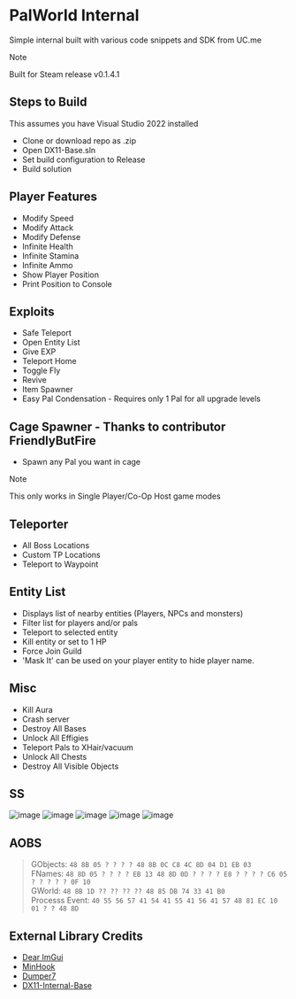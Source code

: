 # PalWorld Internal

Simple internal built with various code snippets and SDK from UC.me

> [!Note]
> Built for Steam release v0.1.4.1

## Steps to Build

This assumes you have Visual Studio 2022 installed

- Clone or download repo as .zip
- Open DX11-Base.sln
- Set build configuration to Release
- Build solution
  
## Player Features

- Modify Speed
- Modify Attack
- Modify Defense
- Infinite Health
- Infinite Stamina
- Infinite Ammo
- Show Player Position
- Print Position to Console

## Exploits

- Safe Teleport
- Open Entity List
- Give EXP
- Teleport Home
- Toggle Fly
- Revive
- Item Spawner
- Easy Pal Condensation - Requires only 1 Pal for all upgrade levels

## Cage Spawner - Thanks to contributor FriendlyButFire
- Spawn any Pal you want in cage
> [!Note]
> This only works in Single Player/Co-Op Host game modes

## Teleporter

- All Boss Locations
- Custom TP Locations
- Teleport to Waypoint

## Entity List

- Displays list of nearby entities (Players, NPCs and monsters)
- Filter list for players and/or pals
- Teleport to selected entity
- Kill entity or set to 1 HP
- Force Join Guild
- 'Mask It' can be used on your player entity to hide player name.

## Misc

- Kill Aura
- Crash server
- Destroy All Bases
- Unlock All Effigies
- Teleport Pals to XHair/vacuum
- Unlock All Chests
- Destroy All Visible Objects

## SS

![image](https://github.com/NuLLxD/PalWorld-NetCrack-NuLL/assets/965358/e34db15b-dd00-4db6-88b3-f9a9604791b4)
![image](https://github.com/NuLLxD/PalWorld-NetCrack-NuLL/assets/965358/adf3fe60-82d8-4178-b2e1-2079733087c0)
![image](https://github.com/NuLLxD/PalWorld-NetCrack-NuLL/assets/965358/09827949-5b04-47cd-91f5-5f061b031bf3)
![image](https://github.com/NuLLxD/PalWorld-NetCrack-NuLL/assets/965358/f6fa879f-065b-4607-a2a9-9be52f1176f0)
![image](https://github.com/NuLLxD/PalWorld-NetCrack-NuLL/assets/965358/1c18de56-2bba-44bc-96d5-a7e280a7076b)

## AOBS

> GObjects: `48 8B 05 ? ? ? ? 48 8B 0C C8 4C 8D 04 D1 EB 03`<br>
> FNames: `48 8D 05 ? ? ? ? EB 13 48 8D 0D ? ? ? ? E8 ? ? ? ? C6 05 ? ? ? ? ? 0F 10`<br>
> GWorld: `48 8B 1D ?? ?? ?? ?? 48 85 DB 74 33 41 B0`<br>
> Processs Event: `40 55 56 57 41 54 41 55 41 56 41 57 48 81 EC 10 01 ? ? 48 8D`

## External Library Credits

- [Dear ImGui](https://github.com/ocornut/imgui)
- [MinHook](https://github.com/TsudaKageyu/minhook)
- [Dumper7](https://github.com/Encryqed/Dumper-7)
- [DX11-Internal-Base](https://github.com/NightFyre/DX11-ImGui-Internal-Hook)
